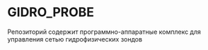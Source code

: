 # GIDRO_PROBE
Репозиторий содержит программно-аппаратные комплекс для управления сетью гидрофизических зондов
